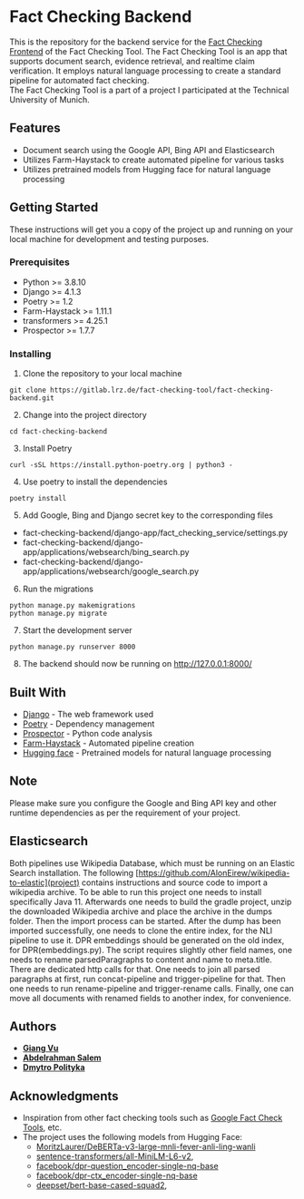 # Fact Checking Backend

This is the repository for the backend service for the [Fact Checking Frontend](https://github.com/HoangGiang98/fact-checking-frontend) of the Fact Checking Tool. The Fact Checking Tool is an app that supports document search, evidence retrieval, and realtime claim verification. It employs natural language processing to create a standard pipeline for automated fact checking.\
The Fact Checking Tool is a part of a project I participated at the Technical University of Munich.
## Features

- Document search using the Google API, Bing API and Elasticsearch
- Utilizes Farm-Haystack to create automated pipeline for various tasks
- Utilizes pretrained models from Hugging face for natural language processing

## Getting Started

These instructions will get you a copy of the project up and running on your local machine for development and testing purposes.

### Prerequisites

- Python >= 3.8.10
- Django >= 4.1.3
- Poetry >= 1.2
- Farm-Haystack >= 1.11.1
- transformers >= 4.25.1
- Prospector >= 1.7.7

### Installing

1. Clone the repository to your local machine

```
git clone https://gitlab.lrz.de/fact-checking-tool/fact-checking-backend.git
```

2. Change into the project directory

```
cd fact-checking-backend
```

3. Install Poetry

```
curl -sSL https://install.python-poetry.org | python3 -
```

4. Use poetry to install the dependencies

```
poetry install
```
5. Add Google, Bing and Django secret key to the corresponding files

- fact-checking-backend/django-app/fact_checking_service/settings.py
- fact-checking-backend/django-app/applications/websearch/bing_search.py
- fact-checking-backend/django-app/applications/websearch/google_search.py

6. Run the migrations

```
python manage.py makemigrations
python manage.py migrate
```

7. Start the development server

```
python manage.py runserver 8000
```

8. The backend should now be running on http://127.0.0.1:8000/

## Built With

- [Django](https://www.djangoproject.com/) - The web framework used
- [Poetry](https://python-poetry.org/) - Dependency management
- [Prospector](https://prospector.landscape.io/) - Python code analysis
- [Farm-Haystack](https://docs.haystack.deepset.ai/) - Automated pipeline creation
- [Hugging face](https://huggingface.co/) - Pretrained models for natural language processing

## Note

Please make sure you configure the Google and Bing API key and other runtime dependencies as per the requirement of your project.

## Elasticsearch

Both pipelines use Wikipedia Database, which must be running on an Elastic Search installation. The following [https://github.com/AlonEirew/wikipedia-to-elastic](project) contains instructions and source code to import a wikipedia archive. To be able to run this project one needs to install specifically Java 11. Afterwards one needs to build the gradle project, unzip the downloaded Wikipedia archive and place the archive in the dumps folder. Then the import process can be started. After the dump has been imported successfully, one needs to clone the entire index, for the NLI pipeline to use it. DPR embeddings should be generated on the old index, for DPR(embeddings.py). The script requires slightly other field names, one needs to rename parsedParagraphs to content and name to meta.title. There are dedicated http calls for that. One needs to join all parsed paragraphs at first, run concat-pipeline and trigger-pipeline for that. Then one needs to run rename-pipeline and trigger-rename calls. Finally, one can move all documents with renamed fields to another index, for convenience.

## Authors

- **[Giang Vu](https://gitlab.lrz.de/ge86yog)**
- **[Abdelrahman Salem](https://gitlab.lrz.de/00000000014A40B6)**
- **[Dmytro Polityka](https://gitlab.lrz.de/ga92nur)**

## Acknowledgments

- Inspiration from other fact checking tools such as [Google Fact Check Tools](https://toolbox.google.com/factcheck/explorer), etc.
- The project uses the following models from Hugging Face:
  - [MoritzLaurer/DeBERTa-v3-large-mnli-fever-anli-ling-wanli](https://huggingface.co/MoritzLaurer/DeBERTa-v3-large-mnli-fever-anli-ling-wanli)
  - [sentence-transformers/all-MiniLM-L6-v2](https://huggingface.co/sentence-transformers/all-MiniLM-L6-v2),
  - [facebook/dpr-question_encoder-single-nq-base](https://huggingface.co/facebook/dpr-question_encoder-single-nq-base)
  - [facebook/dpr-ctx_encoder-single-nq-base](https://huggingface.co/facebook/dpr-ctx_encoder-single-nq-base)
  - [deepset/bert-base-cased-squad2](https://huggingface.co/deepset/bert-base-cased-squad2),
